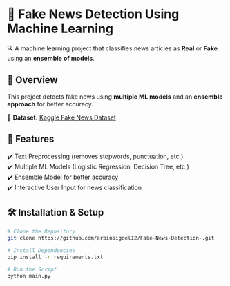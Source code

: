 # 📰 Fake News Detection Using Machine Learning  
🔍 A machine learning project that classifies news articles as **Real** or **Fake** using an **ensemble of models**.

## 🌟 Overview  
This project detects fake news using **multiple ML models** and an **ensemble approach** for better accuracy.  

🔗 **Dataset:** [Kaggle Fake News Dataset](https://www.kaggle.com/datasets/bhavikjikadara/fake-news-detection)

## 🎯 Features  
✔️ Text Preprocessing (removes stopwords, punctuation, etc.)  
✔️ Multiple ML Models (Logistic Regression, Decision Tree, etc.)  
✔️ Ensemble Model for better accuracy  
✔️ Interactive User Input for news classification  

## 🛠 Installation & Setup  
```sh
# Clone the Repository
git clone https://github.com/arbinsigdel12/Fake-News-Detection-.git

# Install Dependencies
pip install -r requirements.txt

# Run the Script
python main.py
